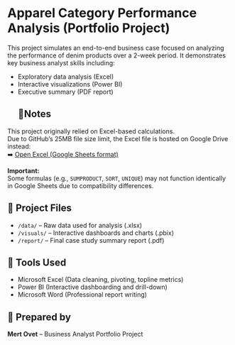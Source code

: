 # Apparel Category Performance Analysis (Portfolio Project)

This project simulates an end-to-end business case focused on analyzing the performance of denim products over a 2-week period. It demonstrates key business analyst skills including:

- Exploratory data analysis (Excel)
- Interactive visualizations (Power BI)
- Executive summary (PDF report)
  ## 🧠Notes

This project originally relied on Excel-based calculations.  
Due to GitHub’s 25MB file size limit, the Excel file is hosted on Google Drive instead:  
➡️ [Open Excel (Google Sheets format)](https://docs.google.com/spreadsheets/d/1ygTBl7NrWGQefUU4ZadRP-YAAXa5Du4Q/edit?usp=sharing)

**Important:**  
Some formulas (e.g., `SUMPRODUCT`, `SORT`, `UNIQUE`) may not function identically in Google Sheets due to compatibility differences.


## 📂 Project Files

- `/data/` – Raw data used for analysis (.xlsx)
- `/visuals/` – Interactive dashboards and charts (.pbix)
- `/report/` – Final case study summary report (.pdf)

## 🔧 Tools Used

- Microsoft Excel (Data cleaning, pivoting, topline metrics)
- Power BI (Interactive dashboarding and drill-down)
- Microsoft Word (Professional report writing)

## 👤 Prepared by

**Mert Ovet** – Business Analyst Portfolio Project

